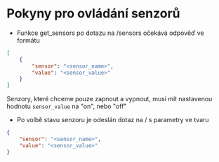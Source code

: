 # Pokyny pro ovládání senzorů

- Funkce get_sensors po dotazu na /sensors očekává odpověď ve formátu
```json
[
    {
        "sensor": "<sensor_name>",
        "value": "<sensor_value>"
    }
]
```
Senzory, které chceme pouze zapnout a vypnout, musí mít nastavenou hodnotu `sensor_value` na "on", nebo "off"

- Po volbě stavu senzoru je odeslán dotaz na / s parametry ve tvaru
```json
{
    "sensor": "<sensor_name>",
    "value": "<sensor_value>"
}
```